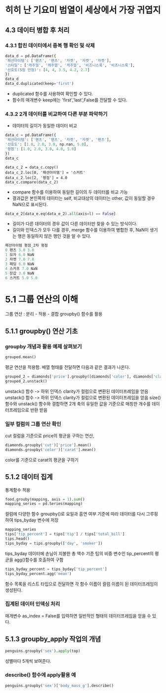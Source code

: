 # 히히 난 기요미 범열이 세상에서 가장 귀엽지
## 4.3 데이터 병합 후 처리
### 4.3.1 합친 데이터에서 중복 행 확인 및 삭제
```python
data_d = pd.DataFrame({
'패션아이템': ['팬츠', '팬츠', '자켓', '자켓', '자켓'],
'스타일': ['캐주얼', '캐주얼', '캐주얼', '비즈니스룩', '비즈니스룩'],
'선호도(5점 만점)': [4, 4, 3.5, 4.2, 2.7]
})
data_d
data_d.duplicated(keep='first')
```
-  duplicated 함수를 사용하여 확인할 수 있다.
- 함수의 매개변수 keep에는 'first','last',False를 전달할 수 있다.

### 4.3.2 2개 데이터를 비교하여 다른 부분 파악하기
- 데이터의 길이가 동일한 데이터 비교
```python
data_c = pd.DataFrame({
'패션아이템': ['팬츠', '팬츠', '자켓', '자켓', '팬츠'],
'선호도': [1.0, 2.0, 3.0, np.nan, 5.0],
'평점': [1.0, 2.0, 3.0, 4.0, 5.0]
})
data_c
```
```
data_c_2 = data_c.copy()
data_c_2.loc[0, '패션아이템'] = '스커트'
data_c_2.loc[2, '평점'] = 4.0
data_c.compare(data_c_2)
```
- compare 함수를 이용하여 동일한 길이의 두 데이터를 비교 가능
- 결과값은 본인쪽의 데이터는 self, 비교대상의 데이터는 other, 값이 동일할 경우 NaN으로 표시된다.


```python
data_e_2[data_e.eq(data_e_2).all(axis=l) == False]
```
- 길이가 다른 데이터의 경우 값이 다른 데이터만 찾을 수 있는 방식이다.
- 길이와 인덱스가 모두 다를 경우, merge 함수를 이용하여 병합한 후, NaN이 생기는 행은 동일하지 않은 행인 것을 알 수 있다.

```python
패션아이템 평점_2차 평점
0 팬츠 3.0 3.0
1 모자 6.0 NaN
2 자켓 7.0 7.0
3 패딩 6.0 NaN
4 스카프 7.0 NaN
5 장갑 3.0 NaN
6 스커트 5.0 5.0
```

# 5.1 그룹 연산의 이해
그룹 연산 : 분리 - 적용 - 결합
groupby() 함수를 활용
## 5.1.1 groupby() 연산 기초
### groupby 개념과 활용 예제 살펴보기

```python
grouped.mean()
```
평균 연산을 적용함.
배열 형태를 전달하면 다음과 같은 결과가 나온다.
```python
grouped_2 = diamonds['price'].groupby([diamonds['color'], diamonds['clarity']]).mean()
grouped_2.unstack()
```
unstack() 함수 -> 하위 인덱스 clarity가 컬럼으로 변환된 데이터프레임을 얻음unstack() 함수 -> 하위 인덱스 clarity가 컬럼으로 변환된 데이터프레임을 얻음
size()함수와 unstack() 함수와 결합하면 2개 축의 유일한 값을 기준으로 매칭한 개수를 데이터프레임으로 반환 받음
### 일부 컬럼의 그룹 연산 확인
cut 컬럼을 기준으로 price의 평균을 구하는 연산,
```python
diamonds.groupby('cut')['price'].mean()
diamonds.groupby('color')['carat'].mean()
```
color를 기준으로 carat의 평균을 구하기
## 5.1.2 데이터 집계
통계함수 적용
```python
food.grouby(mapping, axis = 1).sum()
mapping_series = pd.Series(mapping)

```
컬럼에 다양한 함수
groupby()로 요일과 흠연 여부 기준에 따라 데이터를 다시 그루핑하여 tips_byday 변수에 저장
```python
mapping_series
tips['tip_percent'] = tips['tip'] / tips['total_bill']
tips.head()
tips_byday = tips.groupby(['day', 'smoker'])
```
tips_byday 데이터에 손님이 지불한 총 액수 기준 팁의 비중 변수인 tip_percent의 평균을 agg()함수를 호출하여 구함

```python
tips_byday_percent = tips_byday['tip_percent']
tips_byday_percent.agg('mean')
```
함수 목록을 리스트 타입으로 전달하면 각 함수 이름이 컬럼 이름이 된 데이터프레임이 생성된다.

### 집계된 데이터 인덱싱 처리
매개변수 as_index = False를 입력하면 일반적인 형태의 데이터프레임을 얻을 수 있다.
## 5.1.3 groupby_apply 작업의 개념
```python
penguins.groupby('sex').apply(top)
```
성별마다 5개씩 보여준다.
### describe() 함수에 apply활용 예
```python
penguins.groupby('sex')['body_mass_g'].describe()
```
